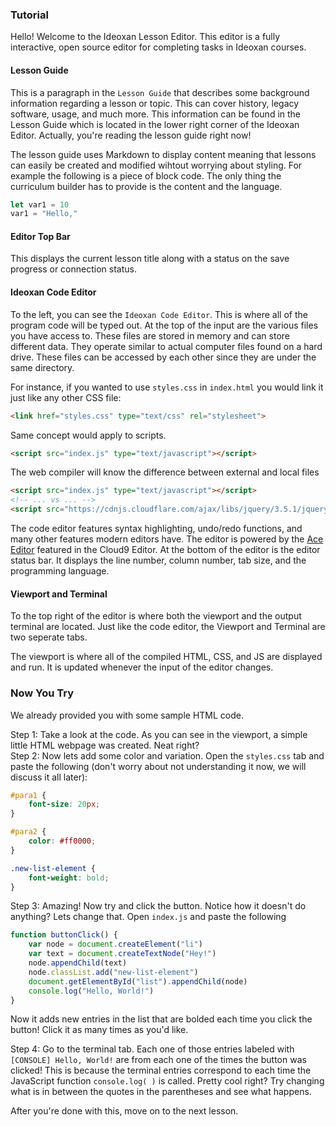 ### Tutorial
Hello! Welcome to the Ideoxan Lesson Editor. This editor is a fully interactive, open source editor for completing tasks in Ideoxan courses.

#### Lesson Guide
This is a paragraph in the `Lesson Guide` that describes some background information regarding a lesson or topic. This can cover history, legacy software, usage, and much more. This information can be found in the Lesson Guide which is located in the lower right corner of the Ideoxan Editor. Actually, you're reading the lesson guide right now!

The lesson guide uses Markdown to display content meaning that lessons can easily be created and modified wihtout worrying about styling. For example the following is a piece of block code. The only thing the curriculum builder has to provide is the content and the language.
```javascript
let var1 = 10
var1 = "Hello,"
```

#### Editor Top Bar
This displays the current lesson title along with a status on the save progress or connection status.

#### Ideoxan Code Editor
To the left, you can see the `Ideoxan Code Editor`. This is where all of the program code will be typed out. At the top of the input are the various files you have access to. These files are stored in memory and can store different data. They operate similar to actual computer files found on a hard drive. These files can be accessed by each other since they are under the same directory. 

For instance, if you wanted to use `styles.css` in `index.html` you would link it just like any other CSS file:
```html
<link href="styles.css" type="text/css" rel="stylesheet">
```
Same concept would apply to scripts.
```html
<script src="index.js" type="text/javascript"></script>
```
The web compiler will know the difference between external and local files
```html
<script src="index.js" type="text/javascript"></script>
<!-- ... vs ... -->
<script src="https://cdnjs.cloudflare.com/ajax/libs/jquery/3.5.1/jquery.min.js" type="text/javascript"></script>
```
The code editor features syntax highlighting, undo/redo functions, and many other features modern editors have. The editor is powered by the [Ace Editor](ttps://ace.c9.io/) featured in the Cloud9 Editor. At the bottom of the editor is the editor status bar. It displays the line number, column number, tab size, and the programming language.

#### Viewport and Terminal
To the top right of the editor is where both the viewport and the output terminal are located. Just like the code editor, the Viewport and Terminal are two seperate tabs.

The viewport is where all of the compiled HTML, CSS, and JS are displayed and run. It is updated whenever the input of the editor changes.

### Now You Try
We already provided you with some sample HTML code.
<div class="lesson-guide-completion">
    <span class="lesson-guide-completion-checkbox not-completed mdi mdi-checkbox-blank-outline ico-18px" id="lesson-guide-completion-checkbox-0"></span><span class="lesson-guide-completion-step">Step 1: </span>
    Take a look at the code. As you can see in the viewport, a simple little HTML webpage was created. Neat right?
</div>
<div class="lesson-guide-completion">
    <span class="lesson-guide-completion-checkbox not-completed mdi mdi-checkbox-blank-outline ico-18px" id="lesson-guide-completion-checkbox-1"></span><span class="lesson-guide-completion-step">Step 2: </span>Now lets add some color and variation. Open the <code>styles.css</code> tab and paste the following (don't worry about not understanding it now, we will discuss it all later):
</div>

```css
#para1 {
    font-size: 20px;
}

#para2 {
    color: #ff0000;
}

.new-list-element {
    font-weight: bold;
}
```

<div class="lesson-guide-completion">
    <span class="lesson-guide-completion-checkbox not-completed mdi mdi-checkbox-blank-outline ico-18px" id="lesson-guide-completion-checkbox-2"></span><span class="lesson-guide-completion-step">Step 3: </span>Amazing! Now try and click the button. Notice how it doesn't do anything? Lets change that. Open <code>index.js</code> and paste the following
</div>

```js
function buttonClick() {
    var node = document.createElement("li")
    var text = document.createTextNode("Hey!")
    node.appendChild(text)
    node.classList.add("new-list-element")
    document.getElementById("list").appendChild(node)
    console.log("Hello, World!")
}
```
Now it adds new entries in the list that are bolded each time you click the button! Click it as many times as you'd like.
<div class="lesson-guide-completion">
    <span class="lesson-guide-completion-checkbox not-completed mdi mdi-checkbox-blank-outline ico-18px" id="lesson-guide-completion-checkbox-3"></span><span class="lesson-guide-completion-step">Step 4: </span>Go to the terminal tab. Each one of those entries labeled with <code>[CONSOLE] Hello, World!</code> are from each one of the times the button was clicked! This is because the terminal entries correspond to each time the JavaScript function <code>console.log( )</code> is called. Pretty cool right? Try changing what is in between the quotes in the parentheses and see what happens.
</div>

After you're done with this, move on to the next lesson.
